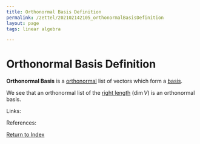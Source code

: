 ```yaml
---
title: Orthonormal Basis Definition
permalink: /zettel/202102142105_orthonormalBasisDefinition
layout: page
tags: linear algebra

---
```

# Orthonormal Basis Definition

**Orthonormal Basis** is a [orthonormal](202102142052_orthonormalDefinition) list of vectors which form a [basis](202102062154_basisDefinition).

We see that an orthonormal list of the [right length](202102062306_linearlyIndependentLengthBasis) ($\mathrm{dim} \, V$) is an 
orthonormal basis.

Links: 

References: 

[Return to Index](index)